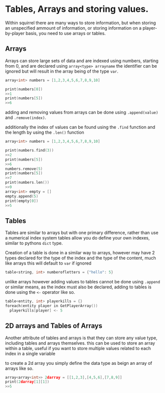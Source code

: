 Tables, Arrays and storing values.
=======================

Within squirrel there are many ways to store information, but when storing an unspecified ammount of information, or storing information on a player-by-player basis, you need to use arrays or tables.

Arrays
------

Arrays can store large sets of data and are indexed using numbers, starting from 0, and are declared using `array<type> arrayname` the <type> identifier can be ignored but will result in the array being of the type `var`.
  
```cpp
array<int> numbers = [1,2,3,4,5,6,7,8,9,10]

print(numbers[0])
>>1
print(numbers[5])
>>6
```

adding and removing values from arrays can be done using `.append(value)` and `.remove(index)`. 

additionally the index of values can be found using the `.find` function and the length by using the `.len()` function

```cpp
array<int> numbers = [1,2,3,4,5,6,7,8,9,10]

print(numbers.find(3))
>>2
print(numbers[5])
>>6
numbers.remove(5)
print(numbers[5])
>>7
print(numbers.len())
>>9
array<int> empty = []
empty.append(5)
print(empty[0])
>>5
```

Tables
---------
Tables are similar to arrays but with one primary difference, rather than use a numerical index system tables allow you do define your own indexes, similar to pythons `dict` type.
  
Creation of a table is done in a similar way to arrays, however may have 2 types declared for the type of the index and the type of the content, much like arrays this will default to `var` if ignored
```cpp
table<string, int> numberofletters = {"hello": 5}
```
unlike arrays however adding values to tables cannot be done using `.append` or similar means, as the index must also be declared, adding to tables is done using the `<-` operator like so.

```cpp
table<entity, int> playerkills = {}
foreach(entity player in GetPlayerArray())
  playerkills[player] <- 5
```

2D arrays and Tables of Arrays
---------------
Another attribute of tables and arrays is that they can store any value type, including tables and arrays themselves. this can be used to store an array within a table, useful if you want to store multiple values related to each index in a single variable
                            
to create a 2d array you simply define the data type as beign an array of arrays like so.
```cpp
array<array<int>> 2darray = [[1,2,3],[4,5,6],[7,8,9]]
print(2darray[1][1])
>>5
```
